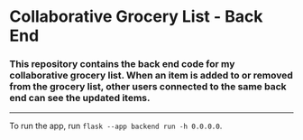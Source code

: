 # Collaborative Grocery List - Back End
### This repository contains the back end code for my collaborative grocery list. When an item is added to or removed from the grocery list, other users connected to the same back end can see the updated items.

***
To run the app, run `flask --app backend run -h 0.0.0.0`.
